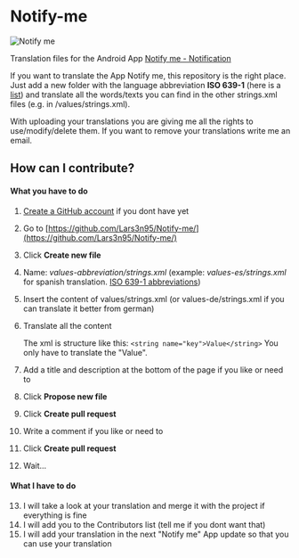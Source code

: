 # Notify-me
![Notify me](https://lh3.googleusercontent.com/PTO1l4M0hg3guVIv0IZNz3EC0FzzT-ksjB3gjsNE-IcULCshb8gp5W7OvOQ--4vABzs=w100 "Notify me")

Translation files for the Android App [Notify me - Notification](https://play.google.com/store/apps/details?id=com.kila.addnotification.lars)

If you want to translate the App Notify me, this repository is the right place. Just add a new folder with the language abbreviation **ISO 639-1** (here is a [list](https://www.loc.gov/standards/iso639-2/php/code_list.php))  and translate all the words/texts you can find in the other strings.xml files (e.g. in /values/strings.xml).

With uploading your translations you are giving me all the rights to use/modify/delete them. If you want to remove your translations write me an email.

## How can I contribute?

#### What you have to do
1. [Create a GitHub account](https://github.com/join) if you dont have yet 
2. Go to [https://github.com/Lars3n95/Notify-me/](https://github.com/Lars3n95/Notify-me/)
3. Click **Create new file**
4. Name: *values-abbreviation/strings.xml* (example: *values-es/strings.xml* for spanish translation. [ISO 639-1 abbreviations](https://www.loc.gov/standards/iso639-2/php/code_list.php))
5. Insert the content of values/strings.xml (or values-de/strings.xml if you can translate it better from german)
6. Translate all the content
   
   The xml is structure like this: `<string name="key">Value</string>`
   You only have to translate the "Value".

7. Add a title and description at the bottom of the page if you like or need to
8. Click **Propose new file**
9. Click **Create pull request**
10. Write a comment if you like or need to
11. Click **Create pull request**
12. Wait...

#### What I have to do
13. I will take a look at your translation and merge it with the project if everything is fine
14. I will add you to the Contributors list (tell me if you dont want that)
15. I will add your translation in the next "Notify me" App update so that you can use your translation
